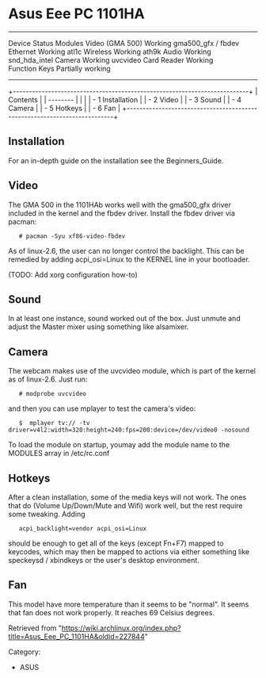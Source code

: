 Asus Eee PC 1101HA
==================

  ----------------- ------------------- --------------------
  Device            Status              Modules
  Video (GMA 500)   Working             gma500_gfx / fbdev
  Ethernet          Working             atl1c
  Wireless          Working             ath9k
  Audio             Working             snd_hda_intel
  Camera            Working             uvcvideo
  Card Reader       Working             
  Function Keys     Partially working   
  ----------------- ------------------- --------------------

+--------------------------------------------------------------------------+
| Contents                                                                 |
| --------                                                                 |
|                                                                          |
| -   1 Installation                                                       |
| -   2 Video                                                              |
| -   3 Sound                                                              |
| -   4 Camera                                                             |
| -   5 Hotkeys                                                            |
| -   6 Fan                                                                |
+--------------------------------------------------------------------------+

Installation
------------

For an in-depth guide on the installation see the Beginners_Guide.

Video
-----

The GMA 500 in the 1101HAb works well with the gma500_gfx driver
included in the kernel and the fbdev driver. Install the fbdev driver
via pacman:

       # pacman -Syu xf86-video-fbdev

As of linux-2.6, the user can no longer control the backlight. This can
be remedied by adding acpi_osi=Linux to the KERNEL line in your
bootloader.

(TODO: Add xorg configuration how-to)

Sound
-----

In at least one instance, sound worked out of the box. Just unmute and
adjust the Master mixer using something like alsamixer.

Camera
------

The webcam makes use of the uvcvideo module, which is part of the kernel
as of linux-2.6. Just run:

       # modprobe uvcvideo

and then you can use mplayer to test the camera's video:

       $  mplayer tv:// -tv driver=v4l2:width=320:height=240:fps=200:device=/dev/video0 -nosound

To load the module on startup, youmay add the module name to the MODULES
array in /etc/rc.conf

Hotkeys
-------

After a clean installation, some of the media keys will not work. The
ones that do (Volume Up/Down/Mute and Wifi) work well, but the rest
require some tweaking. Adding

       acpi_backlight=vendor acpi_osi=Linux

should be enough to get all of the keys (except Fn+F7) mapped to
keycodes, which may then be mapped to actions via either something like
speckeysd / xbindkeys or the user's desktop environment.

Fan
---

This model have more temperature than it seems to be "normal". It seems
that fan does not work properly. It reaches 69 Celsius degrees.

Retrieved from
"https://wiki.archlinux.org/index.php?title=Asus_Eee_PC_1101HA&oldid=227844"

Category:

-   ASUS
